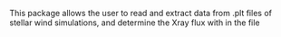 This package allows the user to read and extract data from .plt files of stellar wind simulations, and determine the Xray flux with in the file
